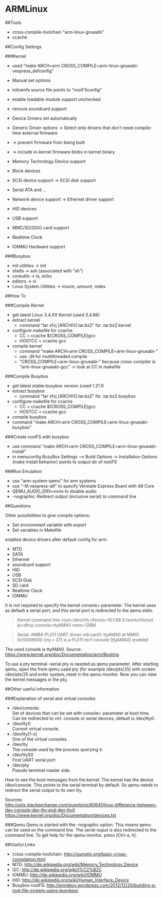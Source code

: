 ARMLinux
========

##Tools

* cross-compile-toolchain "arm-linux-gnueabi"
* ccache

##Config Settings

###Kernel

* used "make ARCH=arm CROSS_COMPILE=arm-linux-gnueabi- vexpress_defconfig"

* Manual set options
 * initramfs source file points to "rootFSconfig"
 * enable loadable module support unchecked
 * remove soundcard support

* Device Drivers set automatically
 * Generic Driver options -> Select only drivers that don't need  compile-time external firmware 
 * -> prevent firmware from being built
 * -> include in-kernel firmware blobs in kernel binary
 * Memory Technology Device support
 * Block devices
 * SCSI device support -> SCSI disk support
 * Serial ATA and ...
 * Network device support -> Ethernet driver support
 * HID devices
 * USB support
 * MMC/SD/SDIO card support
 * Realtime Clock
 * IOMMU Hardware support

###Busybox

* init utilities -> init
* shells -> ash (associated with "sh")
* coreutils -> ls, echo
* editors -> vi
* Linux System Utilities -> mount, umount, mdev

##How To

###Compile Kernel

* get latest Linux 3.4.XX Kernel (used 3.4.66)
* extract kernel
  * command "tar xfvj [ARCHIV].tar.bz2" for .tar.bz2 kernel
* configure makefile for ccache
  * CC = ccache $(CROSS_COMPILE)gcc
  * HOSTCC = ccache gcc
* compile kernel
  * command "make ARCH=arm CROSS_COMPILE=arm-linux-gnueabi-"
  * use -jN for multithreaded compile
  * "CROSS_COMPILE=arm-linux-gnueabi-" because cross-compiler is "arm-linux-gnueabi-gcc" -> look at CC in makefile

###Compile Busybox

* get latest stable busybox version (used 1.21.1)
* extract busybox
  * command "tar xfvj [ARCHIV].tar.bz2" for .tar.bz2 busybox
* configure makefile for ccache 
  * CC = ccache $(CROSS_COMPILE)gcc
  * HOSTCC = ccache gcc
* compile busybox
 * command "make ARCH=arm CROSS_COMPILE=arm-linux-gnueabi- busybox"

###Create rootFS with busybox

* use command "make ARCH=arm CROSS_COMPILE=arm-linux-gnueabi- install"
 * in menuconfig BusyBox Settings –> Build Options -> Installation  Options (make install behavior) points to output dir of rootFS 

###Run Emulation
* use "arm-system-qemu" for arm systems
* use "-M vexpress-a9" to specify Verstaile Express Board with A9 Core
* QEMU_AUDIO_DRV=none to disable audio
* -nographic: Redirect output (inclusive serial) to command line

##Questions

Other possibilities to give compile options:
* Set environment variable with export
* Set variables in Makefile

enabled device drivers after default config for arm:

* MTD 
* SATA
* Ethernet
* soundcard support
* HID
* USB
* SCSI Disk
* SD card
* Realtime Clock
* IOMMU

It is not required to specify the kernel console= parameter.
The kernel uses as default a serial port, and this serial port is redirected
to the qemu stdio.
> Kernel command line: root=/dev/nfs nfsroot=10.1.69.3:/work/nfsroot ip=dhcp console=ttyAMA0 mem=128M

> Serial: AMBA PL011 UART driver
mb:uart0: ttyAMA0 at MMIO 0x10009000 (irq = 37) is a PL011 rev1
console [ttyAMA0] enabled

The used console is ttyAMA0.
Source: https://www.kernel.org/doc/Documentation/arm/Booting

To use a pty terminal -serial pty is needed as qemu parameter.
After starting qemu, open the from qemu used pty (for example /dev/pts/25) with 
screen /dev/pts/25 and enter system_reset in the qemu monitor. Now you can view the kernel messages in the pty.

##Other useful information

###Explanation of serial and virtual consoles
* /dev/console:  
Set of devices that can be set with console= parameter at boot time.
Can be redirected to virt. console or serial devices, default is /dev/tty0.
* /dev/tty0  
Current virtual console.
* /dev/tty[1-x]  
One of the virtual consoles.
* /dev/tty  
The console used by the process querying it.
* /dev/ttyS0  
First UART serial port
* /dev/pty  
Pseudo terminal master side.

How to see the boot messages from the kernel:
The kernel has the device /dev/console. This points to the serial terminal by default.
So qemu needs to redirect the serial output to its own tty.

Sources:  
http://unix.stackexchange.com/questions/60641/linux-difference-between-dev-console-dev-tty-and-dev-tty0
https://www.kernel.org/doc/Documentation/devices.txt

###Qemu
Qemu is started with the -nographic option. This means qemu can be used on the command line.
The serial ouput is also redirected to the command line. To get help for the qemu monitor,
press [Ctrl-a, h].

##Useful Links

* cross-compile-toolchain: http://gumstix.org/basic-cross-compilation.html
* MTD: http://de.wikipedia.org/wiki/Memory_Technology_Device
* I2C: http://de.wikipedia.org/wiki/I%C2%B2C
* IOMMU: http://de.wikipedia.org/wiki/IOMMU
* HID: http://de.wikipedia.org/wiki/Human_Interface_Device
* Busybox rootFS: http://emreboy.wordpress.com/2012/12/20/building-a-root-file-system-using-busybox/
